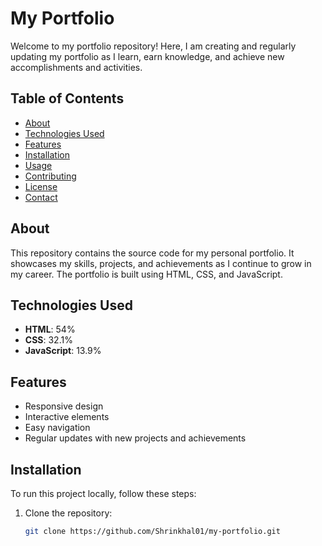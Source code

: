# My Portfolio

Welcome to my portfolio repository! Here, I am creating and regularly updating my portfolio as I learn, earn knowledge, and achieve new accomplishments and activities.

## Table of Contents

- [About](#about)
- [Technologies Used](#technologies-used)
- [Features](#features)
- [Installation](#installation)
- [Usage](#usage)
- [Contributing](#contributing)
- [License](#license)
- [Contact](#contact)

## About

This repository contains the source code for my personal portfolio. It showcases my skills, projects, and achievements as I continue to grow in my career. The portfolio is built using HTML, CSS, and JavaScript.

## Technologies Used

- **HTML**: 54%
- **CSS**: 32.1%
- **JavaScript**: 13.9%

## Features

- Responsive design
- Interactive elements
- Easy navigation
- Regular updates with new projects and achievements

## Installation

To run this project locally, follow these steps:

1. Clone the repository:
   ```sh
   git clone https://github.com/Shrinkhal01/my-portfolio.git
   ```
